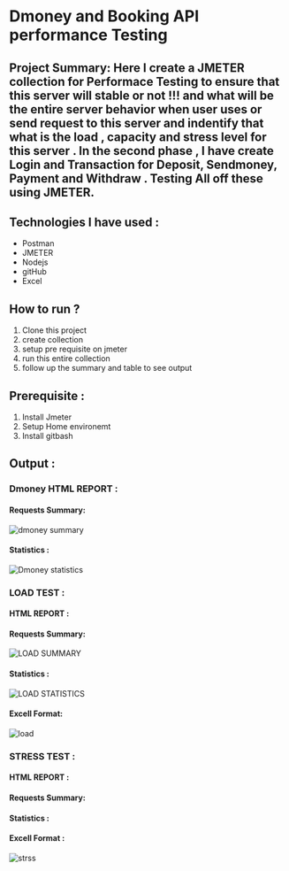 # Dmoney and Booking API performance Testing 

## Project Summary:  Here I create a JMETER collection for Performace Testing to ensure that this server will stable or not !!!  and what will be the entire server behavior when user uses or send request to this server and indentify that what is the load , capacity and stress level for this server . In the second phase , I have create Login  and Transaction for Deposit, Sendmoney, Payment and Withdraw . Testing All off these using JMETER.

## Technologies I have used :
- Postman
- JMETER
- Nodejs
- gitHub
- Excel
  
## How to run ?
1. Clone this project
2. create collection
3. setup pre requisite on jmeter
4. run this entire collection
5. follow up the summary and table to see output

## Prerequisite :
1. Install Jmeter
2. Setup Home environemt
3. Install gitbash

## Output :

### Dmoney HTML REPORT :
#### Requests Summary:
![dmoney summary](https://github.com/user-attachments/assets/091703a1-89c9-4547-b746-52c3066dd308)

#### Statistics :
![Dmoney statistics](https://github.com/user-attachments/assets/bc55242d-5feb-4f03-806a-34998c94475a)



### LOAD TEST :

#### HTML REPORT :
#### Requests Summary:
![LOAD SUMMARY](https://github.com/user-attachments/assets/4850503b-ca0c-4705-b357-441fbe4ace20)

#### Statistics :
![LOAD STATISTICS](https://github.com/user-attachments/assets/d7c5467c-d575-4dea-9766-0a7ebd9250e1)

#### Excell Format:
![load](https://github.com/user-attachments/assets/822919ed-512c-41d6-a8b5-ed7a3362bea7)


### STRESS TEST :

#### HTML REPORT :
#### Requests Summary:


#### Statistics :

 
#### Excell Format :
![strss](https://github.com/user-attachments/assets/5a3aaca3-a1c6-4ed0-93fb-67d469398b2f)





